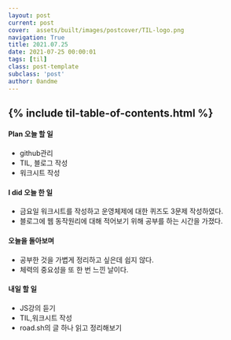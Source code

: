 ```yaml
---
layout: post
current: post
cover:  assets/built/images/postcover/TIL-logo.png
navigation: True
title: 2021.07.25
date: 2021-07-25 00:00:01
tags: [til]
class: post-template
subclass: 'post'
author: 0andme
---
```

{% include til-table-of-contents.html %}
---


<!-- excerpt-start -->

#### Plan 오늘 할 일
+ github관리
+ TIL, 블로그 작성
+ 워크시트 작성

#### I did 오늘 한 일
+ 금요일 워크시트를 작성하고 운영체제에 대한 퀴즈도 3문제 작성하였다.
+ 블로그에 웹 동작원리에 대해 적어보기 위해 공부를 하는 시간을 가졌다.

#### 오늘을 돌아보며
+ 공부한 것을 가볍게 정리하고 싶은데 쉽지 않다.
+ 체력의 중요성을 또 한 번 느낀 날이다. 

#### 내일 할 일
+ JS강의 듣기
+ TIL,워크시트 작성
+ road.sh의 글 하나 읽고 정리해보기